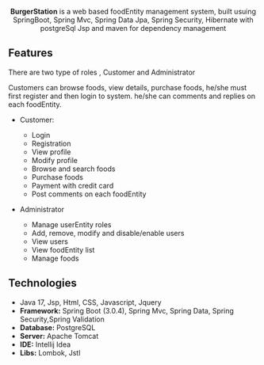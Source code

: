 <p align="center">
<b>BurgerStation</b> is a web based foodEntity management system, built usuing 
SpringBoot, Spring Mvc, Spring Data Jpa, Spring Security, Hibernate with postgreSql
Jsp and maven for dependency management
</p>

## Features

There are two type of roles , Customer and Administrator

Customers can browse foods, view details, purchase foods, he/she must first register and then login to system. he/she
can comments and replies on each foodEntity.

* Customer:
    * Login
    * Registration
    * View profile
    * Modify profile
    * Browse and search foods
    * Purchase foods
    * Payment with credit card
    * Post comments on each foodEntity

* Administrator
    * Manage userEntity roles
    * Add, remove, modify and disable/enable users
    * View users
    * View foodEntity list
    * Manage foods

## Technologies

* Java 17, Jsp, Html, CSS, Javascript, Jquery
* **Framework:** Spring Boot (3.0.4), Spring Mvc, Spring Data, Spring Security,Spring Validation
* **Database:** PostgreSQL
* **Server:** Apache Tomcat
* **IDE:** Intellij Idea
* **Libs:** Lombok, Jstl

